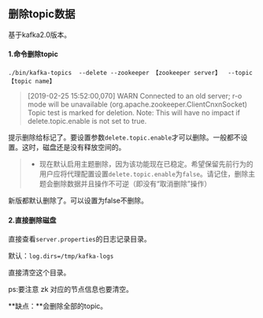 ## 删除topic数据



基于kafka2.0版本。

#### 1.命令删除topic

```shell
./bin/kafka-topics  --delete --zookeeper 【zookeeper server】  --topic 【topic name】
```

> [2019-02-25 15:52:00,070] WARN Connected to an old server; r-o mode will be unavailable (org.apache.zookeeper.ClientCnxnSocket)
> Topic test is marked for deletion.
> Note: This will have no impact if delete.topic.enable is not set to true.

提示删除给标记了。要设置参数`delete.topic.enable`才可以删除。一般都不设置。这时，磁盘还是没有释放空间的。

> - 现在默认启用主题删除，因为该功能现在已稳定。希望保留先前行为的用户应将代理配置设置`delete.topic.enable`为`false`。请记住，删除主题会删除数据并且操作不可逆（即没有“取消删除”操作）

新版都默认删除了。可以设置为false不删除。



#### 2.直接删除磁盘

直接查看`server.properties`的日志记录目录。

默认：`log.dirs=/tmp/kafka-logs`

直接清空这个目录。

ps:要注意 zk 对应的节点信息也要清空。

**缺点：**会删除全部的topic。